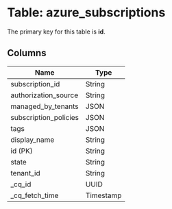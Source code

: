 # Table: azure_subscriptions


The primary key for this table is **id**.


## Columns
| Name          | Type          |
| ------------- | ------------- |
|subscription_id|String|
|authorization_source|String|
|managed_by_tenants|JSON|
|subscription_policies|JSON|
|tags|JSON|
|display_name|String|
|id (PK)|String|
|state|String|
|tenant_id|String|
|_cq_id|UUID|
|_cq_fetch_time|Timestamp|